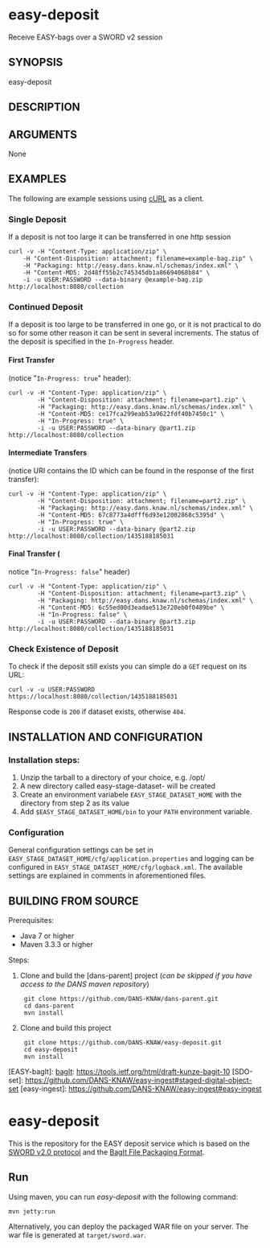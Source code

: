 easy-deposit
============

Receive EASY-bags over a SWORD v2 session


SYNOPSIS
--------

easy-deposit


DESCRIPTION
-----------



ARGUMENTS
---------

None


EXAMPLES
--------

The following are example sessions using [cURL] as a client.

### Single Deposit

If a deposit is not too large it can be transferred in one http session

    curl -v -H "Content-Type: application/zip" \
        -H "Content-Disposition: attachment; filename=example-bag.zip" \
        -H "Packaging: http://easy.dans.knaw.nl/schemas/index.xml" \ 
        -H "Content-MD5: 2d48ff55b2c745345db1a86694068b84" \ 
        -i -u USER:PASSWORD --data-binary @example-bag.zip http://localhost:8080/collection


### Continued Deposit

If a deposit is too large to be transferred in one go, or it is not practical to do so for some other reason it can 
be sent in several increments. The status of the deposit is specified in the ``In-Progress`` header.

#### First Transfer 

(notice "`In-Progress: true`" header):

    curl -v -H "Content-Type: application/zip" \
            -H "Content-Disposition: attachment; filename=part1.zip" \
            -H "Packaging: http://easy.dans.knaw.nl/schemas/index.xml" \
            -H "Content-MD5: ce17fca299eab53a9622fdf40b7450c1" \
            -H "In-Progress: true" \
            -i -u USER:PASSWORD --data-binary @part1.zip http://localhost:8080/collection


#### Intermediate Transfers 

(notice URI contains the ID which can be found in the response of the first transfer):

    curl -v -H "Content-Type: application/zip" \
            -H "Content-Disposition: attachment; filename=part2.zip" \
            -H "Packaging: http://easy.dans.knaw.nl/schemas/index.xml" \ 
            -H "Content-MD5: 67c8773a4dfff6d93e12002868c5395d" \
            -H "In-Progress: true" \ 
            -i -u USER:PASSWORD --data-binary @part2.zip http://localhost:8080/collection/1435188185031

#### Final Transfer (

notice "`In-Progress: false`" header)

    curl -v -H "Content-Type: application/zip" \ 
            -H "Content-Disposition: attachment; filename=part3.zip" \
            -H "Packaging: http://easy.dans.knaw.nl/schemas/index.xml" \
            -H "Content-MD5: 6c55ed00d3eadae513e720eb0f0489be" \
            -H "In-Progress: false" \ 
            -i -u USER:PASSWORD --data-binary @part3.zip http://localhost:8080/collection/1435188185031

### Check Existence of Deposit

To check if the deposit still exists you can simple do a ``GET`` request on its URL:

    curl -v -u USER:PASSWORD https://localhost:8080/collection/1435188185031

Response code is `200` if dataset exists, otherwise `404`.


INSTALLATION AND CONFIGURATION
------------------------------

### Installation steps:

1. Unzip the tarball to a directory of your choice, e.g. /opt/
2. A new directory called easy-stage-dataset-<version> will be created
3. Create an environment variabele ``EASY_STAGE_DATASET_HOME`` with the directory from step 2 as its value
4. Add ``$EASY_STAGE_DATASET_HOME/bin`` to your ``PATH`` environment variable.


### Configuration

General configuration settings can be set in ``EASY_STAGE_DATASET_HOME/cfg/application.properties`` and logging can be
configured in ``EASY_STAGE_DATASET_HOME/cfg/logback.xml``. The available settings are explained in comments in 
aforementioned files.


BUILDING FROM SOURCE
--------------------

Prerequisites:

* Java 7 or higher
* Maven 3.3.3 or higher
 
Steps:

1. Clone and build the [dans-parent] project (*can be skipped if you have access to the DANS maven repository*)
      
        git clone https://github.com/DANS-KNAW/dans-parent.git
        cd dans-parent
        mvn install
2. Clone and build this project

        git clone https://github.com/DANS-KNAW/easy-deposit.git
        cd easy-deposit
        mvn install






[easy-deposit]: https://github.com/DANS-KNAW/easy-deposit
[EASY-bagIt]: 
[bagIt]: https://tools.ietf.org/html/draft-kunze-bagit-10
[SDO-set]: https://github.com/DANS-KNAW/easy-ingest#staged-digital-object-set
[easy-ingest]: https://github.com/DANS-KNAW/easy-ingest#easy-ingest


# easy-deposit

This is the repository for the EASY deposit service which is based on the [SWORD v2.0 protocol](http://swordapp.github.io/SWORDv2-Profile/SWORDProfile.html) and the [BagIt File Packaging Format](https://tools.ietf.org/html/draft-kunze-bagit-08).


## Run
Using maven, you can run *easy-deposit* with the following command:
```
mvn jetty:run
```
Alternatively, you can deploy the packaged WAR file on your server. The war file is generated at `target/sword.war`.



[SWORDv2]: http://swordapp.github.io/SWORDv2-Profile/SWORDProfile.html
[BagIt]: https://tools.ietf.org/html/draft-kunze-bagit-10
[cURL]: https://en.wikipedia.org/wiki/CURL
